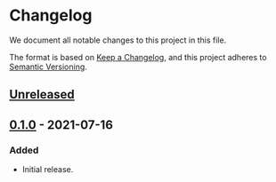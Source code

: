# Changelog

We document all notable changes to this project in this file.

The format is based on [Keep a Changelog](https://keepachangelog.com/en/1.0.0/), and this project adheres to [Semantic Versioning](https://semver.org/spec/v2.0.0.html).

## [Unreleased]

## [0.1.0] - 2021-07-16

### Added

* Initial release.

[Unreleased]: https://github.com/puppetlabs/relay-services/compare/relay-node-tainter/v0.1.0...HEAD
[0.1.0]: https://github.com/puppetlabs/relay-services/compare/55b45072e8ddf5622fda3c923da548d0f148b1e8...relay-node-tainter/v0.1.0
